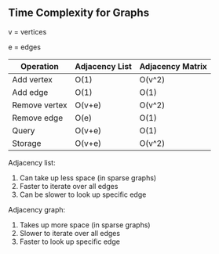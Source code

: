 ## Time Complexity for Graphs

v = vertices

e = edges

| Operation  | Adjacency List  | Adjacency Matrix  |
| ------------ | ------------ | ------------ |
| Add vertex | O(1) | O(v^2)  |
| Add edge | O(1) | O(1)  |
| Remove vertex | O(v+e) | O(v^2)  |
| Remove edge | O(e) | O(1)  |
| Query | O(v+e) | O(1)  |
| Storage | O(v+e) | O(v^2)  |

Adjacency list:

1. Can take up less space (in sparse graphs)
2. Faster to iterate over all edges
3. Can be slower to look up specific edge

Adjacency graph:

1. Takes up more space (in sparse graphs)
2. Slower to iterate over all edges
3. Faster to look up specific edge